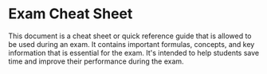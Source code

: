 # Exam Cheat Sheet

This document is a cheat sheet or quick reference guide that is allowed to be used during an exam. It contains important formulas, concepts, and key information that is essential for the exam. It's intended to help students save time and improve their performance during the exam.